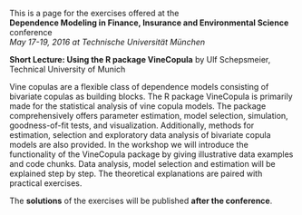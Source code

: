 This is a page for the exercises offered at the  
**Dependence Modeling in Finance, Insurance and Environmental Science** conference  
*May 17-19, 2016 at Technische Universität München* 

**Short Lecture: Using the R package VineCopula**
by Ulf Schepsmeier, Technical University of Munich

Vine copulas are a flexible class of dependence models consisting of bivariate copulas as building blocks. The R package VineCopula is primarily made for the statistical analysis of vine copula models. The package comprehensively offers parameter estimation, model selection, simulation, goodness-of-fit tests, and visualization. Additionally, methods for estimation, selection and exploratory data analysis of bivariate copula models are also provided. In the workshop we will introduce the functionality of the VineCopula package by giving illustrative data examples and code chunks. Data analysis, model selection and estimation will be explained step by step. The theoretical explanations are paired with practical exercises. 


The **solutions** of the exercises will be published **after the conference**.

